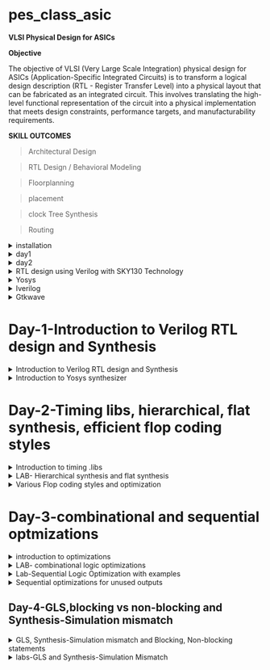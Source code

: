 # pes_class_asic

**VLSI Physical Design for ASICs**

**Objective**

The objective of VLSI (Very Large Scale Integration) physical design for ASICs (Application-Specific Integrated Circuits) is to transform a logical design description (RTL - Register Transfer Level) into a physical layout that can be fabricated as an integrated circuit. This involves translating the high-level functional representation of the circuit into a physical implementation that meets design constraints, performance targets, and manufacturability requirements.

**SKILL OUTCOMES**

> Architectural Design


> RTL Design / Behavioral Modeling
    
> Floorplanning

> placement
    
> clock Tree Synthesis

> Routing

</details>

 <details>
 <summary> installation </summary>





   https://github.com/kunalg123/riscv_workshop_collaterals/blob/master/run.sh



   
> Download the run.sh
    
> Open terminal
    
> cd Downloads
    
> ./run.sh

</details>

 



 <details>
 <summary> day1 </summary>


**DAY 1**



**Introduction to RISCV ISA and GNU Compiler Toolchain**



**Introduction to Basic Keywords**




**ISA (Instruction Set Archhitecture)**




   >>  ISA defines the interface between a computer's hardware and its software, specifically how the processor and its components interact with the software instructions that drive the execution of tasks.
    >> It encompasses a set of instructions, addressing modes, data types, registers, memory organization, and the mechanisms for executing and managing instructions.




**RISC-V (Reduced Instruction Set Computing - Five)**



    >> It is an open-source Instruction Set Architecture (ISA) that has gained significant attention and adoption in the world of computer architecture and semiconductor design.

    
    >> RISC architectures simplify the instruction set by focusing on a smaller set of instructions, each of which can be executed in a single clock cycle. This approach usually leads to faster execution of individual instructions.


![Screenshot from 2023-08-22 00-06-14](https://github.com/vishnupriyapesu/pes_class_asic/assets/142419649/e0c591c3-668d-42ca-b368-a45f4fbc4a49)



**From Apps to Hardware**


1.**Apps**: Application software, often referred to simply as "applications" or "apps," is a type of computer software that is designed to perform specific tasks or functions for end-users.

2.**System software**: System software refers to a category of computer software that acts as an intermediary between the hardware components of a computer system and the user-facing application software. It provides essential services, manages hardware resources, and enables the execution of application programs. System software plays a critical role in maintaining the overall functionality, security, and performance of a computer system.'

3.**Operating System:** The operating system is a fundamental piece of software that manages hardware resources and provides various services for both users and application programs. It controls tasks such as memory management, process scheduling, file system management, and user interface interaction. Examples of operating systems include Microsoft Windows, macOS, Linux, and Android.

4.**Compiler**: A compiler is a type of software tool that translates high-level programming code written by developers into assembly-level language.

5.**Assembler**: An assembler is a software tool that translates assembly language code into machine code or binary code that can be directly executed by a computer's processor.



6.**RTL**: RTL serves as an abstraction level in the design process that represents the behavior of a digital circuit in terms of registers and the operations that transfer data between them.

7.**Hardware**: Hardware refers to the physical components of a computer system or any electronic device. It encompasses all the tangible parts that make up a computing or electronic device and enable it to perform various tasks

**Detail Description of Course Content**

**Pseudo Instructions**: Pseudo-instructions are used to simplify programming, improve code readability, and reduce the number of explicit instructions a programmer needs to write. They are especially useful for common programming patterns that involve multiple instructions. Ex: li, mv.

**Base Integer Instructions**: The term "base integer instructions" refers to the fundamental set of instructions that form the foundation for performing basic arithmetic, logical, and data movement operations. Ex: add, sub, and, or, xor, sll.

**Multiply Extension Intructions**: The RISC-V architecture includes a set of multiply and multiply-accumulate (MAC) extension instructions that enhance the instruction set to perform efficient multiplication and multiplication-accumulate operations. Ex: mul, mulh, mulhu, mulhsu.

**Single and Double Precision Floating Point Extension**: The RISC-V architecture includes floating-point extensions that provide support for both single-precision (32-bit) and double-precision (64-bit) floating-point arithmetic operations. These extensions are often referred to as the "F" and "D" extensions, respectively. Floating-point arithmetic is essential for handling real numbers with fractional parts and for performing accurate calculations involving decimal values.

**Application Binary Interface**: ABI stands for "Application Binary Interface." It is a set of rules and conventions that govern how software components interact with each other at the binary level. The ABI defines various aspects of program execution, including how function calls are made, how parameters are passed and returned, how memory is allocated and managed, and more.

**Memory Allocation and Stack Pointer**: Memory allocation refers to the process of assigning and managing memory segments for various data structures, variables, and objects used by a program. It involves allocating memory space from the system's memory pool and releasing it when it is no longer needed to prevent memory leaks.

The stack pointer is a register used by a program to keep track of the current position of the program's execution on the call stack.




**Labwork for RISCV Toolchain**

**C Program**

We wrote a C program for calculating the sum from 1 to n using a text editor

![Screenshot from 2023-08-21 19-16-41](https://github.com/vishnupriyapesu/pes_class_asic/assets/142419649/ffc81637-f8e9-494c-ac0e-169d673ab8c4)


![Screenshot from 2023-08-21 19-17-56](https://github.com/vishnupriyapesu/pes_class_asic/assets/142419649/17e9a727-b2f8-4239-bf47-dd0efd96e344)


**RISCV GCC Compiler and Dissemble**


> Using the riscv gcc compiler, we compiled the C program.

> riscv64-unknown-elf-gcc -O1 -mabi=lp64 -march=rv64i -o sum11.o sum11.c

> Using ls -ltr sum1ton.c, we can check that the object file is created.

> To get the dissembled ALP code for the C program,

> riscv64-unknown-elf-objdump -d sum11.o | less .

> In order to view the main section, type /main


When we use -O1 optimisation, we can see that the number of instructions have been reduced to 12



![Screenshot from 2023-08-21 19-23-35](https://github.com/vishnupriyapesu/pes_class_asic/assets/142419649/017f42ec-9988-4e57-8e84-d959c502e323)



assembly for O1 optimisation:

![Screenshot from 2023-08-22 13-03-05](https://github.com/vishnupriyapesu/pes_class_asic/assets/142419649/029cdcbc-da59-4b5e-ad39-f477f2937e5f)


When we use -Ofast optimisation, we can see that the number of instructions have been reduced to 12


![Screenshot from 2023-08-21 19-26-32](https://github.com/vishnupriyapesu/pes_class_asic/assets/142419649/e89cd311-404f-45fd-9af1-3eadbf64c7dd)

> onumber : level of optimisation required

> mabi : specifies the ABI (Application Binary Interface) to be used during code generation according to the requirements
> march : specifies target architecture
> 

In order to view the different options available for these fields, use the following commands

go to the directory where riscv64-unkonwn-elf is present

> O1 :  riscv64-unkonwn-elf --help=optimizer
> mabi : riscv64-unknown-elf-gcc --target-help
>  march : riscv64-unknown-elf-gcc --target-help

For different instances,

    > use the command riscv64-unknown-elf-objdump -d 1_to_N.o | less
    > use  /instance to search for an instance
    > press ENTER
    > press n to search next occurance
    > press N to search for p!
    > revious occurance.
    > use esc :q to quit



   ** Spike Simulation and Debug**

spike pk sum11.o is used to check whether the instructions produced are right to give the correct output.

   

![Screenshot from 2023-08-21 19-23-35](https://github.com/vishnupriyapesu/pes_class_asic/assets/142419649/7affce9d-f4e8-417e-ab68-baed0ff87564)




The contents of the registers can also be viewed.






![Screenshot from 2023-08-21 19-39-00](https://github.com/vishnupriyapesu/pes_class_asic/assets/142419649/71d6f365-57d6-45aa-9583-d5b8f8f75bab)



    press ENTER : to show the first line and successive ENTER to show successive lines

    
    reg 0 a2 : to check content of register a2 0th core

    
    q : to quit the debug process


**Integer Number Representation**

**Unsigned Numbers**


    Unsigned numbers, also known as non-negative numbers, are numerical values that represent magnitudes without indicating direction or sign.
    Range: [0, (2^n)-1 ]


**Signed Numbers**


    Signed numbers are numerical values that can represent both positive and negative magnitudes, along with zero.
    Range : Positive : [0 , 2^(n-1)-1] Negative : [-1 to 2^(n-1)]


**Labwork**


We wrote a C program that shows the maximum and minimum values of 64bit unsigned numbers.






![Screenshot from 2023-08-21 19-53-08](https://github.com/vishnupriyapesu/pes_class_asic/assets/142419649/f731ee24-bac0-4204-8ad0-0771ec016e95)




We wrote a C program that shows the maximum and minimum values of 64bit signed numbers.




![Screenshot from 2023-08-21 19-49-12](https://github.com/vishnupriyapesu/pes_class_asic/assets/142419649/7150533a-ef8f-4219-90da-5d4c4faa8e1b)

</details>

 <details>
 <summary> day2 </summary>


**Application Binary Interface**


**Introduction to ABI**

An Application Binary Interface (ABI) is a set of rules and conventions that dictate how binary code interacts with and communicates with other binary code, typically at the level of machine code or compiled code. In simpler terms, it defines the interface between two software components or systems that are written in different programming languages, compiled by different compilers, or running on different hardware architectures.

The ABI is crucial for enabling interoperability between different software components, such as different libraries, object files, or even entire programs. It allows components compiled independently and potentially on different platforms to work seamlessly together by adhering to a common set of rules for communication and data representation.

**Memmory Allocation for Double Words**

64-bit number (or any multi-byte value) can be loaded into memory in little-endian or big-endian. It involves understanding the byte order and arranging the bytes accordingly

1.**Little-Endian**: In little-endian representation, you store the least significant byte (LSB) at the lowest memory address and the most significant byte (MSB) at the highest memory address.

2.**Big-Endian**: In big-en
dian representation, you store the most significant byte (MSB) at the lowest memory address and the least significant byte (LSB) at the highest memory address.


**For example, consider the 64-bit hexadecimal value 0x0123456789ABCDEF.**
In Little-Endian representation, it would be stored as follows in memory:


![Screenshot from 2023-08-21 23-27-22](https://github.com/vishnupriyapesu/pes_class_asic/assets/142419649/f72a3ffd-d146-4032-9edd-6e43fb67a62f)

In Big-Endian representation, it would be stored as follows in memory:


![Screenshot from 2023-08-21 23-28-40](https://github.com/vishnupriyapesu/pes_class_asic/assets/142419649/f1f3dcf2-7767-4213-b8e3-6828c3171724)

**Load, Add and Store Instructions**

Load, Add, and Store instructions are fundamental operations in computer architecture and assembly programming. They are often used to manipulate data within a computer's memory and registers.

1.**Load Instructions**: Load instructions are used to transfer data from memory to registers. They allow you to fetch data from a specified memory address and place it into a register for further processing.

Example ld x6, 8(x5)

In this Example


    ld is the load double-word instruction.

    
    x6 is the destination register.


    
    8(x5) is the memory address pointed to by register x5 (base address + offset).

2.**Store Instructions**: Store instructions are used to write data from registers into memory.They store values from registers into memory addresses

Example sd x8, 8(x9)


In this Example

    sd is the store double-word instruction.

    
    x8 is the source register.
    8(x9) is the memory address pointed to by register x9 (base address + offset).





3.**Add Instructions**: Add instructions are used to perform addition operations on registers. They add the values of two source registers and store the result in a destination register.

Example add x9, x10, x11

In this Example

add is the add instruction.

x9 is the destination register

x10 and x11 are the source registers


**32-Registers and their ABI Names**

The choice of the number of registers in a processor's architecture, such as the RISC-V RV64 architecture with its 32 general-purpose registers, involves a trade-off between various factors. While modern processors can have more registers but increasing the number of registers could lead to larger instructions, which would take up more memory and potentially slow down instruction fetch and decode.

**ABI Names**

ABI names for registers serve as a standardized way to designate the purpose and usage of specific registers within a software ecosystem. These names play a critical role in maintaining compatibility, optimizing code generation, and facilitating communication between different software components.


![Screenshot from 2023-08-21 23-36-17](https://github.com/vishnupriyapesu/pes_class_asic/assets/142419649/387ba4f6-d71a-404c-9665-9c011dd69a27)

**Labwork using ABI Function Calls**

**Algorithm for C Program using ASM**

Incorporating assembly language code into a C program can be done using inline assembly or by linking separate assembly files with your C code.

When you call an assembly function from your C code, the C calling convention is followed, including pushing arguments onto the stack or passing them in registers as required.

The program executes the assembly function, following the assembly instructions you've provided.



**Review ASM Function Calls**

We wrote C code in one file and your assembly code in a separate file.

In the assembly file, we declared assembly functions with appropriate signatures that match the calling conventions of your platform.


**C Program** custom1to9.c


![Screenshot from 2023-08-21 23-39-28](https://github.com/vishnupriyapesu/pes_class_asic/assets/142419649/2dee77a1-ab06-4a65-8004-21a4470cd62b)


**Asseembly File** load.s



![Screenshot from 2023-08-21 23-41-15](https://github.com/vishnupriyapesu/pes_class_asic/assets/142419649/bf0538ef-136a-490e-b1b2-0af77ff21765)


**simulate C Program using Function Call**

**Compilation**: To compile C code and Asseembly file use the command

riscv64-unknown-elf-gcc -O1 -mabi=lp64 -march=rv64i -o sum13.o sum13.c load.s


this would generate object file sum13.o

**Execution**: To execute the object file run the command

spike pk sum13.o


![Screenshot from 2023-08-21 23-17-12](https://github.com/vishnupriyapesu/pes_class_asic/assets/142419649/129488fb-9b4b-4d0f-94e4-add27f4e2049)

**Lab to Run C-Program on RISCV-CPU**

git clone https://github.com/kunalg123/riscv_workshop_collaterals.git

cd riscv_workshop_collaterals

ls -ltr

cd labs

ls -ltr

chmod 777 rv32im.sh

./rv32im.sh





![Screenshot from 2023-08-22 00-09-56](https://github.com/vishnupriyapesu/pes_class_asic/assets/142419649/a5778924-b954-4f9e-bee3-de0caf3a20ac

</details>

<details>
<summary> RTL design using Verilog with SKY130 Technology  </summary>

**RTL design using Verilog with SKY130 Technology**

- [Installation](#Installation)

- [Day-1-Introduction to Verilog RTL design and Synthesis](#Day-1--Introduction-to-Verilog-RTL-design-and-Synthesis)

- [Day-2-Timing libs,hierarchical,flat synthesis,efficient flop coding styles](#Day-2-Timing-libs-hierarchical-flat-synthesis-efficient-flop-coding-styles)

- [Day-3-Combinational and sequential optmizations](#day-3-Combinational-and-sequential-optmizations)

- [Day-4-GLS, blocking vs non-blocking and Synthesis-Simulation mismatch](#5-DAY4--GLS-blocking-vs-non-blocking-and-Synthesis-Simulation-mismatch)







## Installation


</details>	
	
 <details>
 <summary> Yosys </summary>
I installed Yosys using the following commands:
     
```
$ git clone https://github.com/YosysHQ/yosys.git
$ cd yosys-master 
$ sudo apt install make 
$ sudo apt-get install build-essential clang bison flex \
    libreadline-dev gawk tcl-dev libffi-dev git \
    graphviz xdot pkg-config python3 libboost-system-dev \
    libboost-python-dev libboost-filesystem-dev zlib1g-dev
$ make 
$ sudo make install
```
     
Below is the screenshot showing sucessful launch:

![Screenshot from 2023-08-27 12-53-36](https://github.com/vishnupriyapesu/pes_class_asic/assets/142419649/5c3149ca-f742-4ace-8482-ed3054d3e8e1)

</details>
<details>
<summary>Iverilog</summary>

 
**Iverilog**
    
I installed iverilog using the following command:

```
sudo apt-get install iverilog
```

Below is the screenshot showing sucessful launch:



![Screenshot from 2023-08-27 12-57-45](https://github.com/vishnupriyapesu/pes_class_asic/assets/142419649/c483ee2a-cc49-47b3-9de9-0d4d51f3bf90)


</details>

<details>  
    
<summary> Gtkwave </summary>

I installed gtkwave using the following command:

```
sudo apt-get install gtkwave
```

Below is the screenshot showing sucessful launch:

![Screenshot from 2023-08-27 13-02-36](https://github.com/vishnupriyapesu/pes_class_asic/assets/142419649/1384eb0f-2eab-438d-8287-7397311e46af)

</details>

# Day-1-Introduction to Verilog RTL design and Synthesis
<details>
<summary>Introduction to Verilog RTL design and Synthesis</summary>

 
**simulator**: tool used for checking the design.
here as per our requirement,we are using iverilog as simulator.

**RTL Design**: RTL esign is checked for implementing spec(required specifications) by simulating design.

**Design**: is actual verilog code or  set of verilog code which has intended functionality to meet with the required specifications

**Testbench**: is the setup to apply stimulus (test_vectors) to the designto check its functionality 
> no primary inputs and primary outputs.

**How simulator works?**

> simulators looks for the chnages on the input signals.



> up on the changes to the input ,the output is evaluated.

here is the representation:


![Untitled](https://github.com/vishnupriyapesu/pes_class_asic/assets/142419649/3598724c-3d53-48dd-a561-536312f3b7ca)




![Untitled1](https://github.com/vishnupriyapesu/pes_class_asic/assets/142419649/84f67c59-8559-4bdd-a3a3-1920bc34f82c)

### Lab examples using iverilog and gtkwave


![Screenshot from 2023-08-27 13-52-41](https://github.com/vishnupriyapesu/pes_class_asic/assets/142419649/827f4903-e4ce-4c4c-9a19-69f95caba993)

good_mux.v and tb_good_mux.v are already present in verilog_files.

**good_mux and tb_good_mux**<br />

	module good_mux (input i0 , input i1 , input sel , output reg y); 
		always @ (*)
		begin
			if(sel)
			y <= i1;
			else 
			y <= i0;
		end
	endmodule


	`timescale 1ns / 1ps
	module tb_good_mux;
	// Inputs
	reg i0,i1,sel;
	// Outputs
	wire y;
      		// Instantiate the Unit Under Test (UUT), name based instantiation
		good_mux uut (.sel(sel),.i0(i0),.i1(i1),.y(y));
		//good_mux uut (sel,i0,i1,y);  //order based instantiation
	initial begin
		$dumpfile("tb_good_mux.vcd");
		$dumpvars(0,tb_good_mux);
		// Initialize Inputs
		sel = 0;
		i0 = 0;
		i1 = 0;
		#300 $finish;
	end
	always #75 sel = ~sel;
	always #10 i0 = ~i0;
	always #55 i1 = ~i1;
	endmodule


**commands used to execute the gtkwave :**
> iverilog good_mux.v tb_good_mux.v

> ./a.out

> gtkwave tb_good_mux.vcd


![Screenshot from 2023-08-27 13-49-55](https://github.com/vishnupriyapesu/pes_class_asic/assets/142419649/69849729-78ba-44bb-850f-585c877a412b)



**for extracting the file structure , use command:**
gvim tb_good_mux.v -o good_mux.v


![Screenshot from 2023-08-27 14-57-10](https://github.com/vishnupriyapesu/pes_class_asic/assets/142419649/b4fb4392-355b-43cf-9bfe-5d38da79bb1c)


</details>

<details>
 <summary> Introduction to Yosys synthesizer </summary>

**synthesizer**: tool used for converting thr RTL to netlist
here we are using synthesizer called **yosys**

**netlist**: representation of design in the form of standard cells present in **.lib**

**.lib**contains standard cells to implement any boolean logic functionality.in other words we can say :
>  collection of logical modules


> includes basic logic gates like And ,or , not, etc


![Untitled4](https://github.com/vishnupriyapesu/pes_class_asic/assets/142419649/d1a91244-eb61-4d22-acff-aedd5f6197a5)





**flow:**

![Untitled2](https://github.com/vishnupriyapesu/pes_class_asic/assets/142419649/6c4bdc5c-ee7f-4653-a1fb-83da5431cb51)


**yosys setup:**

![Untitled3](https://github.com/vishnupriyapesu/pes_class_asic/assets/142419649/31c602bd-d703-44ea-bd00-3252efd281d0)

**commands:**


> read_verilog: to read the design



> read_liberty: to read .lib




> write_verilog: to write out the netlist file



**how to verify the synthesis:**


we go back to the simulator iverilog :
![Untitled1](https://github.com/vishnupriyapesu/pes_class_asic/assets/142419649/ea579bb3-3332-4b48-9d55-e937ab3821c5)

**NOTE:**


>   the stimulus should be same as out put observed during RTL simulation


>   the set of primary inputs /primary outpuuts will remain same between the RTL design and Synthesized netlist ,meaning "same test bench can be used for both RTL design and Synthesized  netlist"





**Introduction to loigc synthesis**:  

 **RTL design**
>  behavioral representation of the required specifications

**how to map RTL design to the circuit?**
--->  here comes the synthesis:

>  RTL to gate level translation is calles as **synthesis**


> the design is converted into gates and the connections are made between the gates,and this is given out as a file called netlist


![Untitled5](https://github.com/vishnupriyapesu/pes_class_asic/assets/142419649/256328bb-d698-42bb-aadc-24b5aec11120)


**why faster nd slower cells?**

>  To meet set up time we want cells to be faster cells and we want slower cells  to meet the hold time 

**Faster Cells vs Slower Cells**: Load in digital circuit is of Capacitence. Faster the charging or dicharging of capacitance, lesser is the celll delay. However, for a quick charge/ discharge of capacitor, we need transistors capable of sourcing more current i.e, we need WIDE TRANSISTORS.

Wider transistors have lesser delay but consume more area and power. Narrow transistors are other way around. Faster cells come with a cost of area and power.

**Selection of the Cells**: We'll need to guide the Synthesizer to choose the flavour of cells that is optimum for implementation of logic circuit. Keeping in view of previous observations of faster vs slower cells,to avoid hold time violations, larger circuits, sluggish circuits, we offer guidance to synthesizer in the form of Constraints.

Below is an illustration of Synthesis.



![Screenshot from 2023-08-27 16-15-41](https://github.com/vishnupriyapesu/pes_class_asic/assets/142419649/0116516b-1a12-4c1a-ba87-57bfa5bbcf29)



### Labs on Yosys introduction
**Invoking Yosys:**


![Screenshot from 2023-08-27 16-21-05](https://github.com/vishnupriyapesu/pes_class_asic/assets/142419649/5fbfdb56-c2c9-41c3-8e84-34e7d9d5f582)


>  read_liberty -lib /path to .lib file/ // It reads all the components in the .lib file


![Screenshot from 2023-08-27 16-37-36](https://github.com/vishnupriyapesu/pes_class_asic/assets/142419649/1e04c520-eb47-4323-8068-f080250b1f6d)


>  read_verilog good_mux.v // This will read the desgn verilog file



![Screenshot from 2023-08-27 16-42-23](https://github.com/vishnupriyapesu/pes_class_asic/assets/142419649/767f9f65-c56b-4734-b646-0d8855c9022b)

the command to synthesize the module sprcifies:
>    synth -top good_mux




![Screenshot from 2023-08-27 16-48-15](https://github.com/vishnupriyapesu/pes_class_asic/assets/142419649/86eaa210-1832-48f3-b883-24c56b52621e)

The command to generate the netlist file based on the .lib file mentioned
>  abc -liberty /path to .lib file

![Screenshot from 2023-08-27 17-25-47](https://github.com/vishnupriyapesu/pes_class_asic/assets/142419649/f65d5bda-8c7c-4963-b96a-7f4e5b5fedb4)

>  show command is used to see the synthesised output/netlist





![Screenshot from 2023-08-27 17-28-09](https://github.com/vishnupriyapesu/pes_class_asic/assets/142419649/929e81de-2681-413a-bfc5-f3de2f62ad44)



the command to write the netlist :
>  write_verilog good_mux_netlist.v

![Screenshot from 2023-08-27 17-37-43](https://github.com/vishnupriyapesu/pes_class_asic/assets/142419649/fcd28e01-98fe-4b88-9b6f-b39c864f0b7d)


**for extracting the file structure , use command:**
>  !gvim good_mux_netlist.v




![Screenshot from 2023-08-27 17-39-41](https://github.com/vishnupriyapesu/pes_class_asic/assets/142419649/33304357-08c0-4b7b-9e30-68e75e62e119)


the command or switch to use ,to get netlist in simple way
>  write_verilog -noattr good_mux_netlist.v

and then, use command:

>  !gvim good_mux_netlist.v



![Screenshot from 2023-08-27 17-47-14](https://github.com/vishnupriyapesu/pes_class_asic/assets/142419649/a8d215e9-d5e1-4506-abd6-73712f444810)



![Screenshot from 2023-08-27 17-46-44](https://github.com/vishnupriyapesu/pes_class_asic/assets/142419649/ebfb8c29-ae5f-401d-bfe6-f4e33bca1cb0)



</details>

# Day-2-Timing libs, hierarchical, flat synthesis, efficient flop coding styles
<details>
<summary>Introduction to timing .libs</summary>

### LAB- Introduction to dot Lib


**command to extract .lib**

>  gvim /path

![Screenshot from 2023-08-27 22-35-41](https://github.com/vishnupriyapesu/pes_class_asic/assets/142419649/b8dc818e-9de9-445c-8925-b49fd87e4da6)



![Screenshot from 2023-08-27 22-37-00](https://github.com/vishnupriyapesu/pes_class_asic/assets/142419649/4cb62ba4-544d-4ea8-9ef1-dc6857f0359f)

use **syn off** command to vanish the color



 ![Screenshot from 2023-08-27 22-39-45](https://github.com/vishnupriyapesu/pes_class_asic/assets/142419649/fc66d50e-2903-4740-aa27-91946dd3a2b6)

 as per above **.lib** file the first line represents the name of the library
 and the above library is 130nm .


 PVT -->  **P**rocess  **V**oltage **T**emperature ,important for design to work .
in the above library that is... 
 **sky130_fd_sc_hd__tt_025C_1v80**



 > **tt** stands for typical process




> **025c** tands for temperature




>  **1v80**stands for voltage


> technnology used --> CMOS





>> and the libreies are characterised to model these variations.



the command  **:/cell**  marks the main cells 


![Screenshot from 2023-08-27 22-55-26](https://github.com/vishnupriyapesu/pes_class_asic/assets/142419649/7521dcd7-c28b-4793-9111-ed4ad094d4b8)


example:if the command **:/cell .*and***  is given then,it highlights the cell called **and**


![Screenshot from 2023-08-28 05-29-41](https://github.com/vishnupriyapesu/pes_class_asic/assets/142419649/ecaf939a-e5a5-4cbd-9252-7b4f71eb7b33)



**what does the library contains?**


**here are some features:**

>  different flavour of different cells and different flavour of same cells.


> leakage_power


>  area number



>  power port information


> each input pin information


>transition and delay associated with the cell


> timing information


>   etc

![Screenshot from 2023-08-28 04-57-43](https://github.com/vishnupriyapesu/pes_class_asic/assets/142419649/d4a76142-a353-4c50-b414-c99c2a2bd4de)







![Screenshot from 2023-08-27 23-03-09](https://github.com/vishnupriyapesu/pes_class_asic/assets/142419649/156cadfe-07b1-462c-96ab-bd3590a61d18)



To check equivalent verilog model of the particular cell use command **path.behavioral.v** (without power ports(pp))



**here is the different flavour of "and" cell:**





![Screenshot from 2023-08-28 05-42-24](https://github.com/vishnupriyapesu/pes_class_asic/assets/142419649/63e3992d-9e70-41bf-b176-496e18c41536)


from here we can observe that in terms of area,power **and2_4 > and2_2 > and2_0**
and we can also observe that in term of delay **and2_4 < and2_2 < and2_0**

>  this means and2_4 has **wider transistors** hence cell **and2_4** is **fast** and has **more area**

>  and  and2_0 has **narrow transistors** hence cell **and2_0** is **slow** and has **less area**




</details>

 <details>
<summary> LAB- Hierarchical synthesis and flat synthesis </summary>

**multiple_module**<br />

	module sub_module2 (input a, input b, output y);
		assign y = a | b;
	endmodule
	
	module sub_module1 (input a, input b, output y);
		assign y = a&b;
	endmodule


	module multiple_modules (input a, input b, input c , output y);
	wire net1;
	sub_module1 u1(.a(a),.b(b),.y(net1));  //net1 = a&b
	sub_module2 u2(.a(net1),.b(c),.y(y));  //y = net1|c ,ie y = a&b + c;
	endmodule

 command used:
 >  gvim multiple_modules.v

 


![Screenshot from 2023-08-28 06-34-54](https://github.com/vishnupriyapesu/pes_class_asic/assets/142419649/ab8abf80-7384-45ec-af9b-ac30de7136ed)


**commands used:**

> yosys --> to invoke yosys




> read_liberty -lib /path



> read_verilog multiple_modules.v




> synth -top multiple_modules





> abc -liberty /path




> show multiple_modules




![Screenshot from 2023-08-28 06-50-03](https://github.com/vishnupriyapesu/pes_class_asic/assets/142419649/cf0c7276-48bd-4afc-b599-4794c181e2a2)





![Screenshot from 2023-08-28 06-50-48](https://github.com/vishnupriyapesu/pes_class_asic/assets/142419649/793bc266-12e8-41aa-a363-7ca4e8f9cd8a)




![Screenshot from 2023-08-28 06-51-15](https://github.com/vishnupriyapesu/pes_class_asic/assets/142419649/793e503b-2cce-4db7-a0f7-c5ceb2919445)





![Screenshot from 2023-08-28 06-51-41](https://github.com/vishnupriyapesu/pes_class_asic/assets/142419649/102b3923-d785-45b7-b8f7-84be72b83c6d)




 ![Screenshot from 2023-08-28 06-51-50](https://github.com/vishnupriyapesu/pes_class_asic/assets/142419649/aa54ea61-eae6-4121-98cc-d27fe12e0904)



 




ideally we are expected to see **AND** and **OR** gates 




![Untitled7](https://github.com/vishnupriyapesu/pes_class_asic/assets/142419649/7ee80417-f2ac-474d-9c0d-e40fb5d1df16)











but we are getting it as **sub_module1**--u1 and **sub_module2**--u2 so, this what we call **Hierarchical synthesis**


![Screenshot from 2023-08-28 07-04-19](https://github.com/vishnupriyapesu/pes_class_asic/assets/142419649/e59481a5-17fa-4e72-9ffc-a2d4927b59e1)



**to view the netlist commands used:**


> write_verilog -noattr multiple_modules_hier.v


> !gvim multiple_modules_hier.v




![Screenshot from 2023-08-28 07-15-33](https://github.com/vishnupriyapesu/pes_class_asic/assets/142419649/f3ae9be0-82e8-46ea-80cd-6516c0f6b1eb)






![Screenshot from 2023-08-28 07-18-30](https://github.com/vishnupriyapesu/pes_class_asic/assets/142419649/a0c65c35-64b1-47bf-9d05-02264de63b95)


![Screenshot from 2023-08-28 16-19-17](https://github.com/vishnupriyapesu/pes_class_asic/assets/142419649/aab1dd4d-e10a-4e3d-95c1-2ecae2b6d1b1)



--> hierarchies are preserved


**flatten** is the command to write flat netlist



![Screenshot from 2023-08-28 16-35-50](https://github.com/vishnupriyapesu/pes_class_asic/assets/142419649/35ae3f48-73c9-4cf8-bebd-040b181ec29f)






![Screenshot from 2023-08-28 16-52-01](https://github.com/vishnupriyapesu/pes_class_asic/assets/142419649/69a1fe8a-928f-4f0f-a9e4-719aa246b37a)





![Screenshot from 2023-08-28 16-38-55](https://github.com/vishnupriyapesu/pes_class_asic/assets/142419649/2346d895-12b6-4b52-9319-1cd67623cd0c)


>  the hierarchies of sub_module1 and sub_module2 are preserved in **multiple_modules_hier.v**


>  whereas in the **multiple_modules_flat.v**  we dont see them ,we can see the single netlist meaning hierarchies are flattened off




![Screenshot from 2023-08-28 17-09-39](https://github.com/vishnupriyapesu/pes_class_asic/assets/142419649/64a801ae-728b-4766-b57f-0a57b77d004e)


> since we have flattened the multiple_modules.v we dont see any **u1 sub_module1** and **u2 sub_module2** 

> when we flatten we directly see the structure completly



**To obtain only sub_module1 :**

> invoke yosys



> read_liberty -lib /path



> read_verilog multiple_modules.v


> **synth -top <module1_name>**


> abc -liberty /path


> show



![Screenshot from 2023-08-28 17-22-53](https://github.com/vishnupriyapesu/pes_class_asic/assets/142419649/f66f732f-4e11-470b-9a0d-b7b7f77e0924)

**we can observe synth -top sub_module1** is only providing the info about sub_module1



![Screenshot from 2023-08-28 17-25-23](https://github.com/vishnupriyapesu/pes_class_asic/assets/142419649/8453c19f-909c-4bb2-8164-5c0a776559d9)


**Reason why we use sub module level synthesis:**

> sub module level synthesis is used when we have multiple instance of same module

> divide and conquer


</details>
 
<details>
	<summary>Various Flop coding styles and optimization</summary>

 **why flops?**

>  if inputs are given ,ouputs appears after some propogation delay ,because of propogation delay the outputs will have some glitches.


>  more the number of combinational circuit more the glitch so ,we should avoid this glitch

> hence we need element to store the value of glitch ,and the element is called as **flops**


--> the output of the flop changes only on the edge of the clock,means if the input is glitching the output will be stable,meaning the stable output is given next combinational circuit then the output of the combinational circuit will also be stable.

**therefore this the main purpose of using flops in the digital circuit.**

**how to code the flops?**


> To initialize the flop ,there are control pins on the flop like **reset or set**

> these reset and set can either be **synchronous or asynchronous**

**module dff_asyncres**<br />


        module dff_asyncres ( input clk ,  input async_reset , input d , output reg q );
	    always @ (posedge clk , posedge async_reset)
	    begin
		      if(async_reset)
			    q <= 1'b0;
		      else	
			     q <= d;
	    end
        endmodule

**asynchronous reset:**

**Simulation**




![Screenshot from 2023-08-28 23-03-46](https://github.com/vishnupriyapesu/pes_class_asic/assets/142419649/c2bd28bd-3dd1-4c0e-937d-290ed8fa767e)

      


![Screenshot from 2023-08-28 23-03-20](https://github.com/vishnupriyapesu/pes_class_asic/assets/142419649/0c024648-608b-4cb4-a34e-26605b85a75d)

**synthesis**:

![Screenshot from 2023-08-29 07-38-17](https://github.com/vishnupriyapesu/pes_class_asic/assets/142419649/af7a6705-e68f-41a0-8232-21a2b4e5dbce)


![Screenshot from 2023-08-29 07-38-59](https://github.com/vishnupriyapesu/pes_class_asic/assets/142419649/8870df11-3927-4c47-b061-840d3d2de542)


![Screenshot from 2023-08-29 07-41-56](https://github.com/vishnupriyapesu/pes_class_asic/assets/142419649/3f0d8242-554c-47da-8394-1996e481e806)

**asynchronous set:**


**module dff_asyn_set**<br />


             module module dff_syncres ( input clk , input async_reset , input sync_reset , input d , output reg q );
	         always @ (posedge clk )
	         begin
		           if (sync_reset)
			         q <= 1'b0;
		           else	
			         q <= d;
	         end
             endmodule


**simulation**






![Screenshot from 2023-08-28 23-21-24](https://github.com/vishnupriyapesu/pes_class_asic/assets/142419649/d7bfb2c3-6167-4fed-9893-b3c2b1bd8c71)





![Screenshot from 2023-08-28 23-21-08](https://github.com/vishnupriyapesu/pes_class_asic/assets/142419649/0de0514b-85f9-4f4a-889f-bc3f439bf7dd)

**synthesis**


![Screenshot from 2023-08-29 07-46-58](https://github.com/vishnupriyapesu/pes_class_asic/assets/142419649/66f34fd1-4c1b-4bbe-a0f8-7164c4a8f235)



![Screenshot from 2023-08-29 07-48-52](https://github.com/vishnupriyapesu/pes_class_asic/assets/142419649/63624db9-cc20-4808-8d6c-8ff62a2b6b37)




![Screenshot from 2023-08-29 07-49-34](https://github.com/vishnupriyapesu/pes_class_asic/assets/142419649/3f002be2-a3b1-48e2-8577-64eb34309a42)

**synchronous reset:**


**module dff_syncres**<br />

          module dff_syncres ( input clk , input async_reset , input sync_reset , input d , output reg q );
	         always @ (posedge clk )
	         begin
		    if (sync_reset)
			  q <= 1'b0;
		    else	
			  q <= d;
	          end
          endmodule

**simulation:**




![Screenshot from 2023-08-29 07-24-45](https://github.com/vishnupriyapesu/pes_class_asic/assets/142419649/655170d2-e717-45fb-aa2c-0a819d8f280c)



![Screenshot from 2023-08-29 07-25-10](https://github.com/vishnupriyapesu/pes_class_asic/assets/142419649/9044ab16-a2ea-4a5e-83b8-f169dcb2d7fe)



here even if reset went high output **q** is not going low immediately it is waiting for subsequent **clock edge** and then it is going low.means the reset is applied up on the positive edge of the clock  ---> synchronous reset


**synthesis**




 ![Screenshot from 2023-08-29 07-56-09](https://github.com/vishnupriyapesu/pes_class_asic/assets/142419649/0479467e-70d1-4aad-90af-458a7a89e2c3)







![Screenshot from 2023-08-29 07-55-47](https://github.com/vishnupriyapesu/pes_class_asic/assets/142419649/1f825bcf-ce62-4bf3-883f-9b3cd8fc74b6)






![Screenshot from 2023-08-29 07-56-28](https://github.com/vishnupriyapesu/pes_class_asic/assets/142419649/5a547c19-d88e-444b-adee-b4bab099cc86)


**interesting optimization**

multiplying a number with 2 doesn't need any additional hardware and only needs connecting the bits from a to y and grounding the LSB bit of y is enough 


**module mul2**<br />

      module mul2 (input [2:0] a, output [3:0] y);
	      assign y = a * 2;
      endmodule

**synthesis:**


![Screenshot from 2023-08-29 08-14-18](https://github.com/vishnupriyapesu/pes_class_asic/assets/142419649/ed11e3b1-d0a4-45d8-acf1-e28b289d6a48)



**netlist**

![Screenshot from 2023-08-29 08-33-06](https://github.com/vishnupriyapesu/pes_class_asic/assets/142419649/02d716a7-e646-46c4-9cdf-75fc9815eac9)


**special case**

take **a** as 2 bit number a[2:0] and y as 6 bit number y[6:0]

let the relation between them be **a*9=y**


**synthesis**:

![Screenshot from 2023-08-29 08-40-57](https://github.com/vishnupriyapesu/pes_class_asic/assets/142419649/b142d2f5-fa15-4e42-967b-40548858dca1)


**netlist**:



![Screenshot from 2023-08-29 08-43-15](https://github.com/vishnupriyapesu/pes_class_asic/assets/142419649/e4dad4a1-81ea-4a8d-99c7-643c0ff69b76)

</details>





# Day-3-combinational and sequential optmizations
<details>
<summary>introduction to optimizations</summary>


 **In digital logic we have two types logics,namely:**

 
 > combinational logic


 > sequential logic


**why combinational logic optimization?**

>  To squeez the logic to get the most optimized design



-->optimized design will be more efficient in terms of area and design


**Techniques used for combinational logic optimization**

> constant propagation --> direct optimization

> boolean logic optimization --> using techniques like K-map or  quine McKlusKey


**Example for Constant propogation** --> direct optimization


![Untitled10](https://github.com/vishnupriyapesu/pes_class_asic/assets/142419649/d4b54749-9992-49cd-bb07-03aa54c93144)

for example: **Y=(AB+C)'**

**realization in terms of CMOS**



![Untitled11](https://github.com/vishnupriyapesu/pes_class_asic/assets/142419649/ed36cc20-cab6-4523-99f0-c53e99bbe142)

for the example given we need 6 transistors but after simplifing we got inverter which has only two transistor that has less area and power .


**i.e., effectively the zero on A got propogated down the logic**



**Example for boolean logic optimization**


assign Y=a?(b/c:(c?a:0)):(!c)



![Untitled12](https://github.com/vishnupriyapesu/pes_class_asic/assets/142419649/9d79c1b5-09a4-46c4-bad3-b88710ccbfde)





ternary operator is like **MUX**

output of MUX1 is **ac+c'.0=ac**

output of MUX2 is **b'ac+bc**

output of MUX3 is **z'c'+a[bc+b'ac]=a'c'+abc+ab'c =a'c'+ac[b+b'] =a'c'+ac**

Therefore the complicated equation  **Y=a?(b/c:(c?a:0)):(!c)** is simplified or optimized logic **a'c'+ac**


**sequential logic optimizations**

techniques:

>  basic

--> sequential constant propogation

> Advanced optimization

--> state optimization


--> retiming 


--> sequential logic cloning (floor plan Aware synthesis)

**sequential constant**

-- if there is a reset then Q=0

-- if reset is not there then also Q=0 because D=0


![Untitled13](https://github.com/vishnupriyapesu/pes_class_asic/assets/142419649/99efbb6b-7d4b-422d-aa5a-5ec9a761a2da)


basically Q is always zero whether we apply clock or reset

and,

--y is always 1 irrespective of clock ,reset,Q because of sequential constant

>  if set clock connected to the circuit


**when we apply set**


![Untitled14](https://github.com/vishnupriyapesu/pes_class_asic/assets/142419649/a3edc2fe-928c-47ff-a1d9-8f8c446691ab)


-- when set is applied Q=1


-- when set is not applied and there is a clock Q=0

-- every flop with D input is not a sequential constant ,for clock to become sequential constant  Q pin should always take constabt value

**Advanced optimizations:**


**state optimization,cloning,retimimg**

-- optimization of unused state is called **state optimization**

--logic is done when we are doing physical aware synthesis **cloning**

--technique to improve performance of the circuit **retiming**

</details>

 <details>
<summary>LAB- combinational logic optimizations</summary>

### we are going to use opt files(*opt_check*) in this lab


command to do the optimizations is **opt_clean -purge**

1) **opt_check**<br />

        module opt_check (input a , input b , output y);
	        assign y = a?b:0;
        endmodule


   **synthesis**

   
![Screenshot from 2023-08-29 23-03-46](https://github.com/vishnupriyapesu/pes_class_asic/assets/142419649/4b0f954b-cfb4-4b7b-b89c-ed2176b02a75)




![Screenshot from 2023-08-29 23-03-55](https://github.com/vishnupriyapesu/pes_class_asic/assets/142419649/c6038f17-d119-4eed-8be3-494509e05d7d)





![Screenshot from 2023-08-29 22-23-03](https://github.com/vishnupriyapesu/pes_class_asic/assets/142419649/c8f707ca-a40a-4e4f-ade0-a8ff9a0e8871)



2) **opt_check2**<br />


        module opt_check2 (input a , input b , output y);
	        assign y = a?1:b;
        endmodule


**synthesis**




![Screenshot from 2023-08-29 23-11-18](https://github.com/vishnupriyapesu/pes_class_asic/assets/142419649/5f92f1d5-e14d-41b4-b656-882ea67478e5)



![Screenshot from 2023-08-29 23-11-29](https://github.com/vishnupriyapesu/pes_class_asic/assets/142419649/f2d45181-c94e-47a4-b9db-ac9c9104a503)




![Screenshot from 2023-08-29 23-11-54](https://github.com/vishnupriyapesu/pes_class_asic/assets/142419649/99a84b1b-f6d7-474c-84c0-f17a3d271703)


3) **opt_check3**<br />
           module opt_check3 (input a , input b, input c , output y);
	           assign y = a?(c?b:0):0;
           endmodule


**synthesis**

![Screenshot from 2023-08-29 23-18-11](https://github.com/vishnupriyapesu/pes_class_asic/assets/142419649/d30f4124-ae8f-4fa7-bf4c-6b5949ab7964)



4) **opt_check4**<br />


           module opt_check4 (input a , input b , input c , output y);
	           assign y = a?(b?(a & c ):c):(!c);
           endmodule


**synthesis**



![Screenshot from 2023-08-29 23-24-55](https://github.com/vishnupriyapesu/pes_class_asic/assets/142419649/ebeb90bc-500f-4ded-871d-5269a1457f29)


5) **multiple_modules_opt**<br />

	           module sub_module1(input a , input b , output y);
	                  assign y = a & b;
	           endmodule

	           module sub_module2(input a , input b , output y);
	            assign y = a^b;
	           endmodule

	           module multiple_module_opt(input a , input b , input c , input d , output y);
	           wire n1,n2,n3;
	           sub_module1 U1 (.a(a) , .b(1'b1) , .y(n1));
	           sub_module2 U2 (.a(n1), .b(1'b0) , .y(n2));
	           sub_module2 U3 (.a(b), .b(d) , .y(n3));

	           assign y = c | (b & n1); 
	           endmodule

synthesis with out **flatten**


![Screenshot from 2023-08-29 23-46-45](https://github.com/vishnupriyapesu/pes_class_asic/assets/142419649/dd13a357-2a44-455d-9a47-74ea27e5dc2f)



![Screenshot from 2023-08-29 23-45-41](https://github.com/vishnupriyapesu/pes_class_asic/assets/142419649/dee0f7d4-1073-4c03-a6cb-743d483c146d)



synthesis with **flatten**:

![Screenshot from 2023-08-29 23-53-15](https://github.com/vishnupriyapesu/pes_class_asic/assets/142419649/48a71d19-54e4-42c1-bd5c-25410d40460a)


![Screenshot from 2023-08-29 23-53-34](https://github.com/vishnupriyapesu/pes_class_asic/assets/142419649/0c1dba52-b427-4230-822f-e2a48e70760d)


6) **multiple_module_opt2**<br />

		                     module sub_module(input a , input b , output y);
			                     assign y = a & b;
		                     endmodule
		
		                     module multiple_module_opt2(input a , input b , input c , input d , output y);
			                    wire n1,n2,n3;
			                    sub_module U1 (.a(a) , .b(1'b0) , .y(n1));
			                    sub_module U2 (.a(b), .b(c) , .y(n2));
			                    sub_module U3 (.a(n2), .b(d) , .y(n3));
			                    sub_module U4 (.a(n3), .b(n1) , .y(y));
		                     endmodule


synthesis without **flatten**


![Screenshot from 2023-08-29 23-59-14](https://github.com/vishnupriyapesu/pes_class_asic/assets/142419649/f85da66b-589a-4985-b43f-06e97cdb5b53)


synthesis with **flatten**


![Screenshot from 2023-08-30 00-01-56](https://github.com/vishnupriyapesu/pes_class_asic/assets/142419649/268d6f00-bb1f-4b41-93a7-1f69d1edc313)



</details>

<details>
<summary>Lab-Sequential Logic Optimization with examples</summary>

files are present in **dff*const**

1) **dff_const1**<br />
		
		         module dff_const1(input clk, input reset, output reg q);
			         always @(posedge clk, posedge reset)
			         begin
				     if(reset)
				 	     q <= 1'b0;
				     else
					     q <= 1'b1;
			         end
		         endmodule

 **simulation:**


![Screenshot from 2023-08-31 05-41-56](https://github.com/vishnupriyapesu/pes_class_asic/assets/142419649/82d11f90-80e7-4084-9811-358bce5a156e)


> up on reset Q is 0 and else Q is 1



>removal of reset doesnot mean that that Q is going to change Q will wait for next clock edge


![Screenshot from 2023-08-31 05-52-14](https://github.com/vishnupriyapesu/pes_class_asic/assets/142419649/8c5806a7-83bf-4526-8181-cb98be9e0451)

> we canobserve that Q is waiting for nexst clock edge



**synthesis:**


**dfflibmap -liberty /path** command is going to tell what liberary it has to use

![Screenshot from 2023-08-31 06-14-09](https://github.com/vishnupriyapesu/pes_class_asic/assets/142419649/96df8b61-4531-4ec7-a473-319c1f8a481d)

here  while printing the statistics it has infered a dff


![Screenshot from 2023-08-31 06-07-57](https://github.com/vishnupriyapesu/pes_class_asic/assets/142419649/e71f1a5a-4971-4646-a427-73fd8ef9e1fb)

> here the 2nd standard cell liberary is expecting reset to be low but we have active high  so the tool is infering the inverter

2) **dff_const2**<br />

		              module dff_const2(input clk, input reset, output reg q);
			              always @(posedge clk, posedge reset)
			              begin
				         if(reset)
					         q <= 1'b1;
				         else
					         q <= 1'b1;
			               end
		               endmodule


**simulation**:


![Screenshot from 2023-08-31 05-53-51](https://github.com/vishnupriyapesu/pes_class_asic/assets/142419649/a3c4993b-fed1-444c-9f79-e2b299de3341)



> flop which is have set

> here if there is reset instead of set it acts as set and changes the value of Q

> even if we remove the rest Q value continues to be in 1 and at the edge of the it continues to be in 1 sice d is 1


![Screenshot from 2023-08-31 05-59-00](https://github.com/vishnupriyapesu/pes_class_asic/assets/142419649/3e40a9c5-9648-425c-a750-ad344fe27012)

> we can observe value of Q is 1 irrespective of clock and reset

**synthesis:**



![Screenshot from 2023-08-31 06-18-23](https://github.com/vishnupriyapesu/pes_class_asic/assets/142419649/c1171e07-4420-451f-928e-6ce1f2082835)


here  while printing the statistics it has not infered a dff since Q value will change with respesct to reset or clock




![Screenshot from 2023-08-31 06-17-56](https://github.com/vishnupriyapesu/pes_class_asic/assets/142419649/f4f734e2-3578-4b87-b6a9-70e2c0741b0d)

here we observe there is no flop.



3) **dff_const3**<br />

			module dff_const3(input clk, input reset, output reg q);
			reg q1;
		
			always @(posedge clk, posedge reset)
			begin
				if(reset)
				begin
					q <= 1'b1;
					q1 <= 1'b0;
				end
				else
				begin
					q1 <= 1'b1;
					q <= q1;
				end
			end
			endmodule


> up on reset Q there are two clock both are getting same clocks and reset



**simulaton**



 

![Screenshot from 2023-08-31 06-32-29](https://github.com/vishnupriyapesu/pes_class_asic/assets/142419649/7376c5ef-aa9e-4832-bba6-8b999b27755f)


**synthesis**

![Screenshot from 2023-08-31 06-39-42](https://github.com/vishnupriyapesu/pes_class_asic/assets/142419649/5f994540-8287-4350-8d92-494e0fda7079)



![Screenshot from 2023-08-31 06-34-53](https://github.com/vishnupriyapesu/pes_class_asic/assets/142419649/0043992b-94af-430c-bd2d-17a91ed5e6ec)





![Screenshot from 2023-08-31 06-34-41](https://github.com/vishnupriyapesu/pes_class_asic/assets/142419649/7cde2817-61fe-47a6-841e-c675c6b232f8)


4) **dff_const4**<br />
			module dff_const4(input clk, input reset, output reg q);
			reg q1;
		
			always @(posedge clk, posedge reset)
			begin
				if(reset)
				begin
					q <= 1'b1;
					q1 <= 1'b1;
				end
			else
				begin
					q1 <= 1'b1;
					q <= q1;
				end
			end
			endmodule






**simulation**

![Screenshot from 2023-08-31 19-53-48](https://github.com/vishnupriyapesu/pes_class_asic/assets/142419649/a83a7ec2-6613-48a7-ae4a-40b8b46790f1)


**synthesis**


![Screenshot from 2023-08-31 20-01-38](https://github.com/vishnupriyapesu/pes_class_asic/assets/142419649/43a0d41b-1beb-4750-8270-105e225c02d4)


![Screenshot from 2023-08-31 20-02-19](https://github.com/vishnupriyapesu/pes_class_asic/assets/142419649/d1ce1ee3-8103-42a3-8b29-add13dbf04fa)


5) **dff_const5.v**<br />
			module dff_const5(input clk, input reset, output reg q);
			reg q1;
			always @(posedge clk, posedge reset)
				begin
					if(reset)
					begin
						q <= 1'b0;
						q1 <= 1'b0;
					end
				else
					begin
						q1 <= 1'b1;
						q <= q1;
					end
				end
			endmodule


**simulatiom**



![Screenshot from 2023-08-31 20-05-55](https://github.com/vishnupriyapesu/pes_class_asic/assets/142419649/5e372c9a-98bd-4fb5-b2a3-3a05cf28897b)

**synthesis**



![Screenshot from 2023-08-31 20-07-36](https://github.com/vishnupriyapesu/pes_class_asic/assets/142419649/faebc123-27b1-49b1-a20c-38bda91c74d4)



![Screenshot from 2023-08-31 20-09-00](https://github.com/vishnupriyapesu/pes_class_asic/assets/142419649/68a664fd-5155-462e-a991-3ed8d6bac950)




![Screenshot from 2023-08-31 20-08-50](https://github.com/vishnupriyapesu/pes_class_asic/assets/142419649/9bc67241-a16f-4732-9280-5250d9574b0e)



</details>

<details>
<summary>Sequential optimizations for unused outputs</summary>
	
1) **counter_opt**<br />
			
				module counter_opt (input clk , input reset , output q);
				reg [2:0] count;
				assign q = count[0];
				always @(posedge clk ,posedge reset)
				begin
					if(reset)
						count <= 3'b000;
					else
						count <= count + 1;
				end
				endmodule

> there is only one flop even it is 3 bit counter

> only one output is used and other two are unused means there is no dependency of 3rd output on uther two outputs

> any logic which is not resulting in any realtionship with primary output  will be optimized



**simulation**



![Screenshot from 2023-09-01 10-36-24](https://github.com/vishnupriyapesu/pes_class_asic/assets/142419649/601848d7-7c62-4195-ab8a-1705290ab01b)



**synthesis**


![Screenshot from 2023-09-01 10-45-10](https://github.com/vishnupriyapesu/pes_class_asic/assets/142419649/3e0dbf7a-cc45-45c6-b986-72558340b627)


![Screenshot from 2023-09-01 10-45-23](https://github.com/vishnupriyapesu/pes_class_asic/assets/142419649/025ac57b-2ea5-4376-bf1a-760068cb2f86)




![Screenshot from 2023-09-01 10-45-31](https://github.com/vishnupriyapesu/pes_class_asic/assets/142419649/385321a8-63c6-4f65-adad-059cf3d3f000)

> here we can observe that q is not of Q

> unused bits are completely optimized  because they are not connected to any primary output.


2) **module counter_opt2**<br />

					module counter_opt (input clk , input reset , output q);
							reg [2:0] count;
							assign q = {count[2:0]==3'b100};
							always @(posedge clk ,posedge reset)
							begin
							if(reset)
								count <= 3'b000;
							else
								count <= count + 1;
							end
					endmodule
					


![Screenshot from 2023-09-01 10-56-12](https://github.com/vishnupriyapesu/pes_class_asic/assets/142419649/53c1b5cc-f693-4ed5-aac5-4a0d52f36edf)


> here we can observe that it infered 3 dff 


 
![Screenshot from 2023-09-01 10-57-23](https://github.com/vishnupriyapesu/pes_class_asic/assets/142419649/0f26031a-1e0e-4e61-8b01-f99569bb9b93)

![Screenshot from 2023-09-01 10-56-54](https://github.com/vishnupriyapesu/pes_class_asic/assets/142419649/3fe6f91c-998e-4f71-933f-f374f7321ad7)

> in the previous example only one bit i.e., c[0] was used


> where as here all the 3 bit are getting used and a;; the dff are preserved




</details>


## Day-4-GLS,blocking vs non-blocking and Synthesis-Simulation mismatch

<details> 
<summary>GLS, Synthesis-Simulation mismatch and Blocking, Non-blocking statements</summary>


### GLS concept and flow using Iverilog

**GLS - Gate Level Simulation**

**What is GLS?**


--> Running the test bench with netlist as design under test


> netlist is logically same as RTL code,input and output in netlist and RTL code are same therefore nerlist will fit in the testbench

> now we will plug the nelist in place of RTL file and run the simulation



**why GLS?**

>  verify the logical correctness of gesign after synthesis

> Ensuring the timing of the design is met

--> for this GLS needs to be run with delay annotation.

**GLS using Iverilog**


![Untitled15](https://github.com/vishnupriyapesu/pes_class_asic/assets/142419649/59dc0a1c-bdef-4dca-989e-e8497e0f988a)


**NOTE**



if the Gate Level Models are delay annotated ,then we can use  GLS for timimg validation


the current GLS model what we are using are basic(functional) and not timing aware therefore we are not using the timing validation


 if the netlist is true representation of RTL,**why validation of functionality of netlist?**

--> here comes the concept called **Synthesis Ans Simulation Mismatch**


### Synthesis Ans Simulation Mismatch

why there is mismatch of synthesis and simulation

> missing sensitivity list

> blocking vs Non blocking Assignments

> Non standard verilog code


**Missing Sensitivity**

Example:<br />

		module mux(
		input i0,input i1,input sel,ouput reg y);
		always@(sel)
		begin
		if(sel)
		       y=i1;
		else
		       y=i0;
		end 
		endmodule


  here we can only when select is changing the output is changing.here when i1 and i0 is changing the output is not changing

  the RTL looks like latch 


   **this what we call as missing sensitivity list**



**Blocking and Non blocking statements in verilog**

Blocking and Non blocking statements are inside the always block 

> **Blocking (=)**

-- executes the statements in the order it is written 


-- so the first statement is evaluated beforee the second statement

here behaviour is like c programming

> **Non-blocking (<=)**


-- executes parallely .order doesnot matches
-- executes all the RHS when always block is entered and assigns to LHS.


**Caveats with Blocking Statements**
<br />
		module code (input clk,input reset,input d,output regd);
		reg q0;
		always@(posedge clk,posedge reset)
		begin
		if(reset)
		begin
		   q0=1'b0;
		   q=1'b0;
		end
		else
		begin
		   q=q0
		   q0=d;
		end 
		endmodule

  this executes well! and it has two flops
  but,


  <br />

               module code (input clk,input reset,input d,output regd);
		reg q0;
		always@(posedge clk,posedge reset)
		begin
		if(reset)
		begin
		   q0=1'b0;
		   q=1'b0;
		end
		else
		begin
		   q0=d;
		   q=q0;
		end 
		endmodule

  here as we know executes the statements in the order it is written ,in the else part q0 is having value of d and q is having the value qo bot q0 since q0 is alreadt having the value assigned     and it provides only one flop. here comes the problem
  therefore, always use non blocking for writing sequential circuit because ,executes all the RHS when always block is entered and assigns to LHS.


**Caveats with Blocking Statements**

  this cause synthesis simulation mismatch

  <br />
  
		module mux(
		input i0,input i1,input sel,ouput reg y);
		always@(*)
		begin
		       y=q0 & c;
		       q0=a|b;
		end 
		endmodule

old value of q is used in simulation
  the statement **y=q0 & c** mimic delay or flop 

  <br />

                module mux(
		input i0,input i1,input sel,ouput reg y);
		always@(*)
		begin
		       y=q0 & c;
		       q0=a|b;
		end 
		endmodule

  latest value of q0 is used in simulation


  **here in both cases the synthesis gives same circuit but different simulatin behaviour**


  

  

</details>	
	
 <details>
 <summary>labs-GLS and Synthesis-Simulation Mismatch</summary>

**example1**
 <br />

		 module ternary_operator_mux (input i0 , input i1 , input sel , output y);
			assign y = sel?i1:i0;
		endmodule
		  
**simulation**


  ![Screenshot from 2023-09-02 12-57-27](https://github.com/vishnupriyapesu/pes_class_asic/assets/142419649/b2d503c1-1c12-48c7-9b6d-f2ef8da4bce4)

  

**synthesis**



![Screenshot from 2023-09-02 12-59-01](https://github.com/vishnupriyapesu/pes_class_asic/assets/142419649/74fa6344-ed5d-452c-9d86-5daa1b2595fa)



 ![Screenshot from 2023-09-02 13-00-06](https://github.com/vishnupriyapesu/pes_class_asic/assets/142419649/8565c016-c340-4b20-ae81-54415fce01af)


   
![Screenshot from 2023-09-02 13-03-24](https://github.com/vishnupriyapesu/pes_class_asic/assets/142419649/7210b218-55b8-4997-a5da-1a222b0d222e)



![Screenshot from 2023-09-02 13-26-32](https://github.com/vishnupriyapesu/pes_class_asic/assets/142419649/f8666525-6ab5-4a2c-a698-1accfb3c4343)








